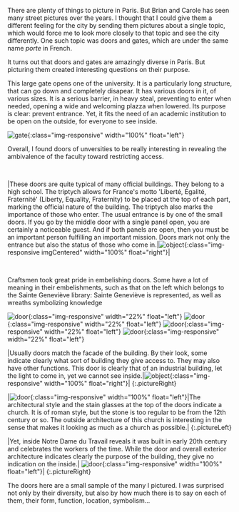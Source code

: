 There are plenty of things to picture in Paris. But Brian and Carole has seen many street pictures over the years. I thought that I could give them a different feeling for the city by sending them pictures about a single topic, which would force me to look more closely to that topic and see the city differently. One such topic was doors and gates, which are under the same name *porte* in French.

It turns out that doors and gates are amazingly diverse in Paris. But picturing them created interesting questions on their purpose.

This large gate opens one of the university. It is a particularly long structure, that can go down and completely disapear. It has various doors in it, of various sizes. It is a serious barrier, in heavy steal, preventing to enter when needed, opening a wide and welcoming plazza when lowered. Its purpose is clear: prevent entrance. Yet, it fits the need of an academic institution to be open on the outside, for everyone to see inside.

![gate]({{site.baseurl}}/photography/doors/IMG_E7301.JPG){:class="img-responsive" width="100%" float="left"} 

Overall, I found doors of unversities to be really interesting in revealing the ambivalence of the faculty toward restricting access.

<br>

|These doors are quite typical of many official buildings. They belong to a high school. The triptych allows for France's motto 'Liberté, Égalité, Fraternité' (Liberty, Equality, Fraternity) to be placed at the top of each part, marking the official nature of the building. The triptych also marks the importance of those who enter. The usual entrance is by one of the small doors. If you go by the middle door with a single panel open, you are certainly a noticeable guest. And if both panels are open, then you must be an important person fulfilling an important mission. Doors mark not only the entrance but also the status of those who come in.|![object]({{site.baseurl}}/photography/doors/IMG_7361.JPG){:class="img-responsive imgCentered" width="100%" float="right"}|

<br>

Craftsmen took great pride in embelishing doors. Some have a lot of meaning in their embelishments, such as that on the left which belongs to the Sainte Geneviève library: Sainte Geneviève is represented, as well as wreaths symbolizing knowledge

![door]({{site.baseurl}}/photography/doors/IMG_E7306.JPG){:class="img-responsive" width="22%" float="left"} 
![door]({{site.baseurl}}/photography/doors/IMG_E7377.JPG){:class="img-responsive" width="22%" float="left"} 
![door]({{site.baseurl}}/photography/doors/IMG_E7386.JPG){:class="img-responsive" width="22%" float="left"} 
![door]({{site.baseurl}}/photography/doors/IMG_E7428.JPG){:class="img-responsive" width="22%" float="left"} 

|Usually doors match the facade of the building. By their look, some indicate clearly what sort of building they give access to. They may also have other functions. This door is clearly that of an industrial building, let the light to come in, yet we cannot see inside.|![object]({{site.baseurl}}/photography/doors/IMG_7317.JPG){:class="img-responsive" width="100%" float="right"}|
{:.pictureRight}

|![door]({{site.baseurl}}/photography/doors/IMG_E7343.JPG){:class="img-responsive" width="100%" float="left"}|The architectural style and the stain glasses at the top of the doors indicate a church. It is of roman style, but the stone is too regular to be from the 12th century or so. The outside architecture of this church is interesting in the sense that makes it looking as much as a church as possible.|
{:.pictureLeft}

|Yet, inside Notre Dame du Travail reveals it was built in early 20th century and celebrates the workers of the time. While the door and overall exterior architecture indicates clearly the purpose of the building, they give no indication on the inside.| ![door]({{site.baseurl}}/photography/doors/IMG_7340.JPG){:class="img-responsive" width="100%" float="left"}|
{:.pictureRight}

The doors here are a small sample of the many I pictured. I was surprised not only by their diversity, but also by how much there is to say on each of them, their form, function, location, symbolism...


